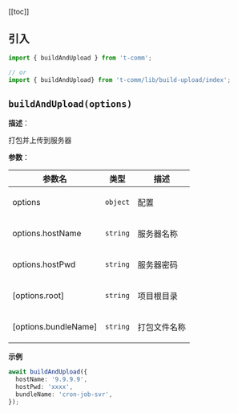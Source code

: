 [[toc]]

<h2>引入</h2>

```ts
import { buildAndUpload } from 't-comm';

// or
import { buildAndUpload} from 't-comm/lib/build-upload/index';
```


## `buildAndUpload(options)` 


**描述**：<p>打包并上传到服务器</p>

**参数**：


| 参数名 | 类型 | 描述 |
| --- | --- | --- |
| options | <code>object</code> | <p>配置</p> |
| options.hostName | <code>string</code> | <p>服务器名称</p> |
| options.hostPwd | <code>string</code> | <p>服务器密码</p> |
| [options.root] | <code>string</code> | <p>项目根目录</p> |
| [options.bundleName] | <code>string</code> | <p>打包文件名称</p> |



**示例**

```typescript
await buildAndUpload({
  hostName: '9.9.9.9',
  hostPwd: 'xxxx',
  bundleName: 'cron-job-svr',
});
```
